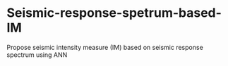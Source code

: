 # Seismic-response-spetrum-based-IM
Propose seismic intensity measure (IM) based on seismic response spectrum using ANN
